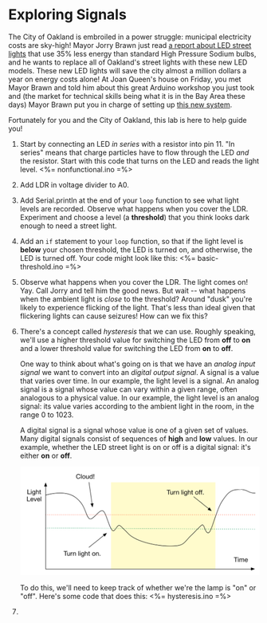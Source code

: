 # Exploring Signals

The City of Oakland is embroiled in a power struggle: municipal electricity costs are sky-high! Mayor Jorry Brawn just read [a report about LED street lights](http://apps1.eere.energy.gov/buildings/publications/pdfs/ssl/oakland_demo_brief.pdf) that use 35% less energy than standard High Pressure Sodium bulbs, and he wants to replace all of Oakland's street lights with these new LED models. These new LED lights will save the city almost a million dollars a year on energy costs alone! At Joan Queen's house on Friday, you met Mayor Brawn and told him about this great Arduino workshop you just took and (the market for technical skills being what it is in the Bay Area these days) Mayor Brawn put you in charge of setting up [this new system](http://www2.oaklandnet.com/Government/o/PWA/o/IO/s/SL/).

Fortunately for you and the City of Oakland, this lab is here to help guide you!

1.  Start by connecting an LED *in series* with a resistor into pin 11. "In series" means that charge particles have to flow through the LED *and* the resistor. Start with this code that turns on the LED and reads the light level.
    <%= nonfunctional.ino =%>
2.  Add LDR in voltage divider to A0.

3.  Add Serial.println at the end of your `loop` function to see what light levels are recorded. Observe what happens when you cover the LDR. Experiment and choose a level (a **threshold**) that you think looks dark enough to need a street light.

4.  Add an `if` statement to your `loop` function, so that if the light level is **below** your chosen threshold, the LED is turned on, and otherwise, the LED is turned off. Your code might look like this:
    <%= basic-threshold.ino =%>
5.  Observe what happens when you cover the LDR. The light comes on! Yay. Call Jorry and tell him the good news. But wait -- what happens when the ambient light is *close* to the threshold? Around "dusk" you're likely to experience flicking of the light. That's less than ideal given that flickering lights can cause seizures! How can we fix this?

7.  There's a concept called *hysteresis* that we can use. Roughly speaking, we'll use a higher threshold value for switching the LED from **off** to **on** and a lower threshold value for switching the LED from **on** to **off**. 

    One way to think about what's going on is that we have an *analog input signal* we want to convert into an *digital output signal*. A signal is a value that varies over time. In our example, the light level is a signal. An analog signal is a signal whose value can vary within a given range, often analogous to a physical value. In our example, the light level is an analog signal: its value varies according to the ambient light in the room, in the range 0 to 1023.
    
    A digital signal is a signal whose value is one of a given set of values. Many digital signals consist of sequences of **high** and **low** values. In our example, whether the LED street light is on or off is a digital signal: it's either **on** or **off**.

    ![different-thresholds dim=300hL](img/different-thresholds.png "An analog input signal and a digital output signal")

    To do this, we'll need to keep track of whether we're the lamp is "on" or "off". Here's some code that does this:
    <%= hysteresis.ino =%>
8.  